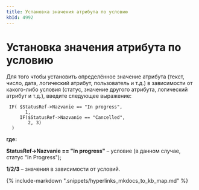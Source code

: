 ```yaml
---
title: Установка значения атрибута по условию
kbId: 4992
---
```


# Установка значения атрибута по условию

Для того чтобы установить определённое значение атрибута (текст, число, дата, логический атрибут, пользователь и т.д.) в зависимости от какого-либо условия (статус, значение другого атрибута, логический атрибут и т.д.), введите следующее выражение:

```
 IF( $StatusRef->Nazvanie == "In progress",
       1,
     IF($StatusRef->Nazvanie == "Cancelled",
        2, 3)
  )
```

**где:**

**StatusRef->Nazvanie == "In progress"** – условие (в данном случае, статус "In Progress");

**1/2/3** – значения в зависимости от условий.

{% include-markdown ".snippets/hyperlinks_mkdocs_to_kb_map.md" %}
